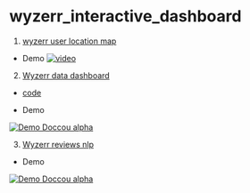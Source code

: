 # wyzerr_interactive_dashboard

1. [wyzerr user location map](https://rawgit.com/huanqi/wyzerr_interactive_dashboard/master/wyzerr_users_geo_map_cluster.html)
  * Demo
  [![video](https://j.gifs.com/3lLpkO.gif)](https://youtu.be/yvbwsWHQ02I)

2. [Wyzerr data dashboard](https://youtu.be/fV4AKh7cKIg)

  * [code](https://cdn.rawgit.com/huanqi/wyzerr_interactive_dashboard/6144d386/mongodb_connection_dashboard.html)

  * Demo
  
  [![Demo Doccou alpha](https://j.gifs.com/mwJxw3.gif)](https://youtu.be/fV4AKh7cKIg)
  
3. [Wyzerr reviews nlp](https://youtu.be/UhoSUVmkabk)

  * Demo

  [![Demo Doccou alpha](https://j.gifs.com/X64Oj8.gif)](https://www.youtube.com/watch?v=ek1j272iAmc)
